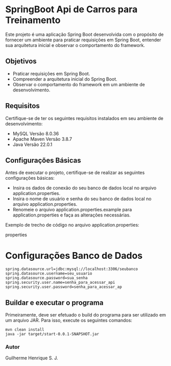 # SpringBoot Api de Carros para Treinamento

Este projeto é uma aplicação Spring Boot desenvolvida com o propósito de fornecer um ambiente para praticar requisições em Spring Boot, entender sua arquitetura inicial e observar o comportamento do framework.

## Objetivos

- Praticar requisições em Spring Boot.
- Compreender a arquitetura inicial do Spring Boot.
- Observar o comportamento do framework em um ambiente de desenvolvimento.

## Requisitos

Certifique-se de ter os seguintes requisitos instalados em seu ambiente de desenvolvimento:

- MySQL Versão 8.0.36
- Apache Maven Versão 3.8.7
- Java Versão 22.0.1

## Configurações Básicas

Antes de executar o projeto, certifique-se de realizar as seguintes configurações básicas:

- Insira os dados de conexão do seu banco de dados local no arquivo application.properties.
-    Insira o nome de usuário e senha do seu banco de dados local no arquivo application.properties.
-    Renomeie o arquivo application.properties.example para application.properties e faça as alterações necessárias.

Exemplo de trecho de código no arquivo application.properties:

properties

# Configurações Banco de Dados
```
spring.datasource.url=jdbc:mysql://localhost:3306/seubanco
spring.datasource.username=seu_usuario
spring.datasource.password=sua_senha
spring.security.user.name=senha_para_acessar_api
spring.security.user.password=senha_para_acessar_ap
```


## Buildar e executar o programa

Primeiramente, deve ser efetuado o build do programa para ser utilizado em um arquivo JAR. Para isso, execute os seguintes comandos:

```
mvn clean install
java -jar target/start-0.0.1-SNAPSHOT.jar
```

### Autor

Guilherme Henrique S. J.
